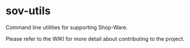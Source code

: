 # sov-utils
Command line utilities for supporting Shop-Ware.

Please refer to the WIKI for more detail about contributing to the project.
